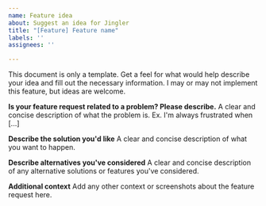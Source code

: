 ```yaml
---
name: Feature idea
about: Suggest an idea for Jingler
title: "[Feature] Feature name"
labels: ''
assignees: ''

---
```


This document is only a template. Get a feel for what would help describe your idea and fill out the necessary information. I may or may not implement this feature, but ideas are welcome.

**Is your feature request related to a problem? Please describe.**
A clear and concise description of what the problem is. Ex. I'm always frustrated when [...]

**Describe the solution you'd like**
A clear and concise description of what you want to happen.

**Describe alternatives you've considered**
A clear and concise description of any alternative solutions or features you've considered.

**Additional context**
Add any other context or screenshots about the feature request here.
